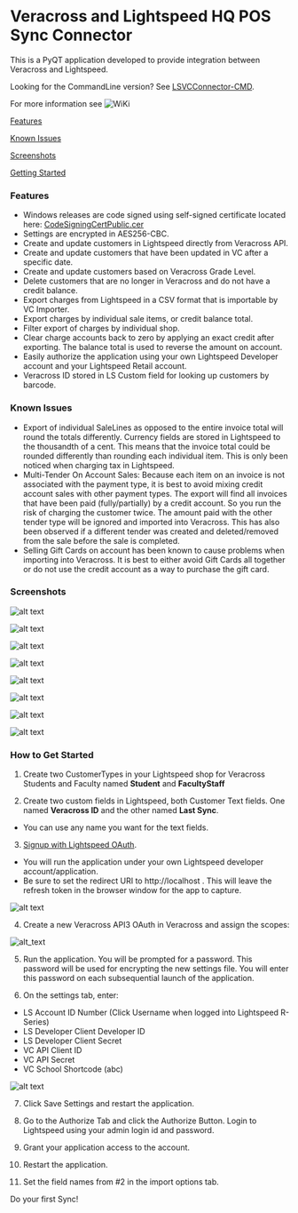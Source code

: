 # Veracross and Lightspeed HQ POS Sync Connector

This is a PyQT application developed to provide integration between Veracross and Lightspeed.

Looking for the CommandLine version? See [LSVCConnector-CMD](https://github.com/beckf/ls-vc-connector-cmd "LSVCConnector-CMD").

For more information see ![WiKi](https://github.com/beckf/lightspeed-vc-connector/wiki "WiKi")

[Features](#features)

[Known Issues](#known-issues)

[Screenshots](#screenshots)

[Getting Started](#getting-started)


### <a name="features"></a>Features
* Windows releases are code signed using self-signed certificate located here: [CodeSigningCertPublic.cer](CodeSigningCertPublic.cer)
* Settings are encrypted in AES256-CBC.
* Create and update customers in Lightspeed directly from Veracross API.
* Create and update customers that have been updated in VC after a specific date.
* Create and update customers based on Veracross Grade Level.
* Delete customers that are no longer in Veracross and do not have a credit balance.
* Export charges from Lightspeed in a CSV format that is importable by VC Importer.
* Export charges by individual sale items, or credit balance total.
* Filter export of charges by individual shop.
* Clear charge accounts back to zero by applying an exact credit after exporting. The balance total is used to reverse the
amount on account.
* Easily authorize the application using your own Lightspeed Developer account and your Lightspeed Retail account.
* Veracross ID stored in LS Custom field for looking up customers by barcode.

### <a name="known-issues"></a>Known Issues
* Export of individual SaleLines as opposed to the entire invoice total will round the totals differently. 
Currency fields are stored in Lightspeed to the thousandth of a cent.  This means that the invoice total could be rounded 
differently than rounding each individual item.  This is only been noticed when charging tax in Lightspeed.
* Multi-Tender On Account Sales: Because each item on an invoice is not associated with the payment type, it is best to 
avoid mixing credit account sales with other payment types.  The export will find all invoices that have been paid (fully/partially)
by a credit account. So you run the risk of charging the customer twice. The amount paid with the other tender type will be ignored
and imported into Veracross. This has also been observed if a different tender was created and deleted/removed from the sale before the sale
is completed.
* Selling Gift Cards on account has been known to cause problems when importing into Veracross.  It is best to either avoid 
Gift Cards all together or do not use the credit account as a way to purchase the gift card. 


### <a name="screenshots"></a>Screenshots
![alt text](images/screenshots/sync.png "Sync Tab")

![alt text](images/screenshots/export.png "Export Tab")

![alt text](images/screenshots/import-options.png "Import Options Tab")

![alt text](images/screenshots/export-options.png "Export Options Tab")

![alt text](images/screenshots/settings.png "Settings Tab")

![alt text](images/screenshots/password.png "Password Tab")

![alt text](images/screenshots/authorize.png "Authorize Tab")

![alt text](images/screenshots/license.png "License Tab")

### <a name="getting-started"></a>How to Get Started
1) Create two CustomerTypes in your Lightspeed shop for Veracross Students and Faculty named **Student** and **FacultyStaff**

2) Create two custom fields in Lightspeed, both Customer Text fields. One named **Veracross ID** and the other named **Last Sync**.
* You can use any name you want for the text fields.

3) [Signup with Lightspeed OAuth](https://cloud.lightspeedapp.com/oauth/register.php).
* You will run the application under your own Lightspeed developer account/application.
* Be sure to set the redirect URI to http://localhost . This will leave the refresh token in the browser window for the app to capture.

![alt text](images/screenshots/ls_oauth_signup.png "LS OAuth")

4) Create a new Veracross API3 OAuth in Veracross and assign the scopes:

![alt_text](images/screenshots/scopes.png "VC Scopes")
    
5) Run the application.  You will be prompted for a password.  This password will be used for encrypting the new settings file. You will enter this password on each 
subsequential launch of the application.

6) On the settings tab, enter:
* LS Account ID Number (Click Username when logged into Lightspeed R-Series)
* LS Developer Client Developer ID
* LS Developer Client Secret
* VC API Client ID
* VC API Secret
* VC School Shortcode (abc)

![alt text](images/screenshots/lightspeed-account-num.png "LS AccountNum")

7) Click Save Settings and restart the application.

8) Go to the Authorize Tab and click the Authorize Button.  Login to Lightspeed using your admin login id and password.

9) Grant your application access to the account. 

10) Restart the application.

11) Set the field names from #2 in the import options tab.

Do your first Sync!

